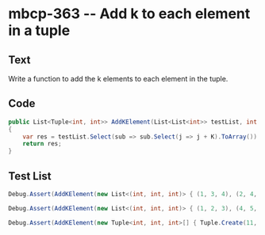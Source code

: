 # mbcp-363 -- Add k to each element in a tuple

## Text

Write a function to add the k elements to each element in the tuple.

## Code

```csharp
public List<Tuple<int, int>> AddKElement(List<List<int>> testList, int K) 
{
    var res = testList.Select(sub => sub.Select(j => j + K).ToArray()).Select(arr => Tuple.Create(arr[0], arr[1])).ToList();
    return res;
}
```

## Test List

```csharp
Debug.Assert(AddKElement(new List<(int, int, int)> { (1, 3, 4), (2, 4, 6), (3, 8, 1) }, 4).SequenceEqual(new List<(int, int, int)> { (5, 7, 8), (6, 8, 10), (7, 12, 5) }));
```

```csharp
Debug.Assert(AddKElement(new List<(int, int, int)> { (1, 2, 3), (4, 5, 6), (7, 8, 9) }, 8).SequenceEqual(new List<(int, int, int)> { (9, 10, 11), (12, 13, 14), (15, 16, 17) }));
```

```csharp
Debug.Assert(AddKElement(new Tuple<int, int, int>[] { Tuple.Create(11, 12, 13), Tuple.Create(14, 15, 16), Tuple.Create(17, 18, 19) }, 9).SequenceEqual(new Tuple<int, int, int>[] { Tuple.Create(20, 21, 22), Tuple.Create(23, 24, 25), Tuple.Create(26, 27, 28) }));
```
